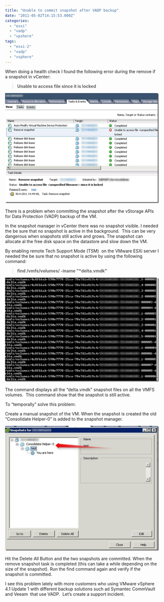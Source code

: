```yaml
---
title: "Unable to commit snapshot after VADP backup"
date: "2011-05-02T14:15:53.000Z"
categories: 
  - "esxi"
  - "vadp"
  - "vpshere"
tags: 
  - "esxi-2"
  - "vadp"
  - "vsphere"
---
```


When doing a health check I found the following error during the remove if a snapshot in vCenter:

> **Unable to access file <unspecified filename> since it is locked**

[![image](images/image_thumb.png "image")](https://www.ivobeerens.nl/wp-content/uploads/2011/05/image.png)

There is a problem when committing the snapshot after the vStorage APIs for Data Protection (VADP) backup of the VM.

In the snapshot manager in vCenter there was no snapshot visible. I needed the be sure that no snapshot is active in the background.  This can be very dangerous when snapshots still active and grows. The snapshot can allocate al the free disk space on the datastore and slow down the VM.

By enabling remote Tech Support Mode (TSM)  on the VMware ESXi server I needed the be sure that no snapshot is active by using the following command:

> **find /vmfs/volumes/ -iname "\*delta.vmdk"**

[![2011-05-02 15h16_20](images/2011-05-02-15h16_20_thumb.jpg "2011-05-02 15h16_20")](https://www.ivobeerens.nl/wp-content/uploads/2011/05/2011-05-02-15h16_20.jpg)

The command displays all the “delta.vmdk” snapshot files on all the VMFS volumes.  This command show that the snapshot is still active.

To “temporally” solve this problem:

Create a manual snapshot of the VM. When the snapshot is created the old “Consolidate Helper-0” is added to the snapshot manager.

[![2011-05-02 15h13_39](images/2011-05-02-15h13_39_thumb.jpg "2011-05-02 15h13_39")](https://www.ivobeerens.nl/wp-content/uploads/2011/05/2011-05-02-15h13_39.jpg)

Hit the Delete All Button and the two snapshots are committed. When the remove snapshot task is completed (this can take a while depending on the size of the snapshot). Run the find command again and verify if the snapshot is committed.

I see this problem lately with more customers who using VMware vSphere 4.1 Update 1 with different backup solutions such ad Symantec CommVault and Veeam  that use VADP.  Let’s create a support incident.
